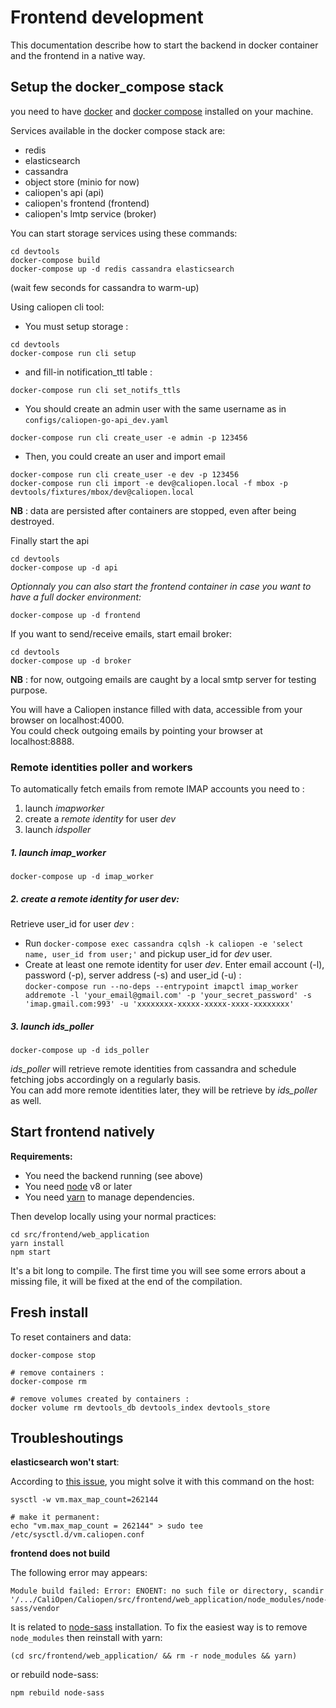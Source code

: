 # Frontend development

This documentation describe how to start the backend in docker container and the frontend in a native way.

## Setup the docker_compose stack

you need to have [docker](https://docs.docker.com/engine/installation/) and [docker compose](https://docs.docker.com/compose/) installed on your machine.

Services available in the docker compose stack are:

- redis
- elasticsearch
- cassandra
- object store (minio for now)
- caliopen's api (api)
- caliopen's frontend (frontend)
- caliopen's lmtp service (broker)

You can start storage services using these commands:

```
cd devtools
docker-compose build
docker-compose up -d redis cassandra elasticsearch
```
(wait few seconds for cassandra to warm-up)

Using caliopen cli tool:
* You must setup storage :
```
cd devtools
docker-compose run cli setup
```
* and fill-in notification_ttl table :
```
docker-compose run cli set_notifs_ttls
```
* You should create an admin user with the same username as in `configs/caliopen-go-api_dev.yaml`
```
docker-compose run cli create_user -e admin -p 123456
```

* Then, you could create an user and import email
```
docker-compose run cli create_user -e dev -p 123456
docker-compose run cli import -e dev@caliopen.local -f mbox -p devtools/fixtures/mbox/dev@caliopen.local
```

**NB** : data are persisted after containers are stopped, even after being destroyed.

Finally start the api

```
cd devtools
docker-compose up -d api
```

_Optionnaly you can also start the frontend container in case you want to have a full docker environment:_

```
docker-compose up -d frontend
```

If you want to send/receive emails, start email broker:

```
cd devtools
docker-compose up -d broker
```
**NB** : for now, outgoing emails are caught by a local smtp server for testing purpose.

You will have a Caliopen instance filled with data, accessible from your browser on localhost:4000.  
You could check outgoing emails by pointing your browser at localhost:8888.  

### Remote identities poller and workers
To automatically fetch emails from remote IMAP accounts you need to :
1. launch _imapworker_
2. create a _remote identity_ for user _dev_
3. launch _idspoller_

##### 1. launch _imap_worker_
`docker-compose up -d imap_worker`
##### 2. create a _remote identity_ for user _dev_:
Retrieve user_id for user _dev_ :  
- Run `docker-compose exec cassandra cqlsh -k caliopen -e 'select name, user_id from user;'` and pickup user_id for _dev_ user.  
- Create at least one remote identity for user _dev_. Enter email account (-l), password (-p), server address (-s) and user_id (-u) :  
`docker-compose run --no-deps --entrypoint imapctl imap_worker addremote -l 'your_email@gmail.com' -p 'your_secret_password' -s 'imap.gmail.com:993' -u 'xxxxxxxx-xxxxx-xxxxx-xxxx-xxxxxxxx'`  
##### 3. launch _ids_poller_
`docker-compose up -d ids_poller`

_ids_poller_ will retrieve remote identities from cassandra and schedule fetching jobs accordingly on a regularly basis.  
You can add more remote identities later, they will be retrieve by _ids_poller_ as well.

## Start frontend natively

**Requirements:**

* You need the backend running (see above)
* You need [node](https://nodejs.org/en/) v8 or later
* You need [yarn](https://yarnpkg.com/en/docs/install) to manage dependencies.

Then develop locally using your normal practices:

```
cd src/frontend/web_application
yarn install
npm start
```

It's a bit long to compile.
The first time you will see some errors about a missing file, it will be fixed at the end of the compilation.

## Fresh install

To reset containers and data:

```
docker-compose stop

# remove containers :
docker-compose rm

# remove volumes created by containers :
docker volume rm devtools_db devtools_index devtools_store
```

## Troubleshoutings

**elasticsearch won't start**:

According to [this issue](https://github.com/docker-library/elasticsearch/issues/111), you might solve it with this command on the host:

```
sysctl -w vm.max_map_count=262144

# make it permanent:
echo "vm.max_map_count = 262144" > sudo tee /etc/sysctl.d/vm.caliopen.conf
```

**frontend does not build**

The following error may appears:

```
Module build failed: Error: ENOENT: no such file or directory, scandir '/.../CaliOpen/Caliopen/src/frontend/web_application/node_modules/node-sass/vendor
```

It is related to [node-sass](https://github.com/sass/node-sass/issues/1579#issuecomment-227661284)
installation. To fix the easiest way is to remove `node_modules` then reinstall with yarn:

```
(cd src/frontend/web_application/ && rm -r node_modules && yarn)
```

or rebuild node-sass:

```
npm rebuild node-sass
```
